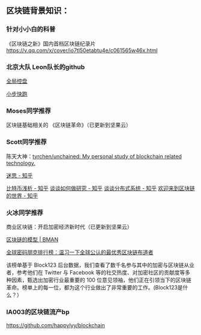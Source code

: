## 区块链背景知识：

### 针对小小白的科普
《区块链之新》国内首档区块链纪录片
https://v.qq.com/x/cover/io7tl50etabtu4e/c061565w46x.html

### 北京大队 Leon队长的github

[全局控盘](https://github.com/lvxuan149/BlockchainSecret/blob/master/CONTENT/180612BlockchainBigEyes.md)

[小步快跑](https://github.com/lvxuan149/BlockchainSecret/blob/master/CONTENT/180606WhitePapers.md)

### Moses同学推荐

区块链基础相关的 《区块链革命》（已更新到坚果云）

### Scott同学推荐

陈天大神：[tyrchen/unchained: My personal study of blockchain related technology.](https://github.com/tyrchen/unchained)

[迷思 - 知乎](https://zhuanlan.zhihu.com/prattle)

[比特币浅析 - 知乎](https://zhuanlan.zhihu.com/p/33951079)
[谈谈如何做研究 - 知乎](https://zhuanlan.zhihu.com/p/34326465)
[谈谈分布式系统 - 知乎](https://zhuanlan.zhihu.com/p/34195307)
[欢迎来到区块链的世界 - 知乎](https://zhuanlan.zhihu.com/p/36555780)

### 火冰同学推荐

商业区块链：开启加密经济新时代（已更新到坚果云）

[区块链的模型 | BMAN](https://mp.weixin.qq.com/s/ifbakeqsqf7mI8pdwleSzA)

[全球密码朋克排行榜：温习一下全球公认的最优秀区块链布道者](https://www.chainnews.com/articles/371926012135.htm)

该榜单基于 Block123 后台数据，我们查看了数千名参与其中的加密与区块链从业者，参考他们在 Twitter 与 Facebook 等的社交热度、对加密社区的贡献度等多种因素，甄选出加密行业最重要的 100 位意见领袖，他们正在引领当下的区块链革命。榜单上的每一位，都为这个行业做出了非常重要的工作。(Block123是什么？）

### IA003的区块链流产bp
https://github.com/happylyy/blockchain
